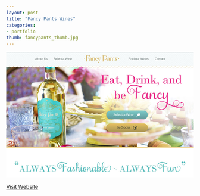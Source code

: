 ```yaml
---
layout: post
title: "Fancy Pants Wines"
categories:
- portfolio
thumb: fancypants_thumb.jpg
---
```


<img src="/assets/images/portfolio/fancypants_main.jpg" alt="Fancy Pants Wines">

[Visit Website](http://www.fancypantswines.com)